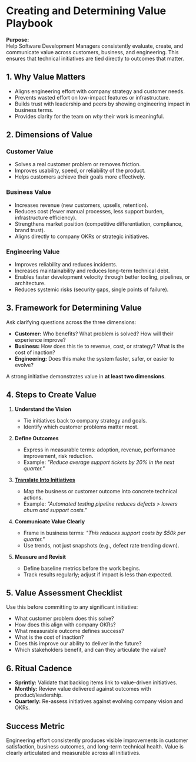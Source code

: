 # Creating and Determining Value Playbook

**Purpose:**  
Help Software Development Managers consistently evaluate, create, and communicate value across customers, business, and engineering. This ensures that technical initiatives are tied directly to outcomes that matter.

## 1. Why Value Matters
- Aligns engineering effort with company strategy and customer needs.  
- Prevents wasted effort on low-impact features or infrastructure.  
- Builds trust with leadership and peers by showing engineering impact in business terms.  
- Provides clarity for the team on *why* their work is meaningful.

## 2. Dimensions of Value

### Customer Value
- Solves a real customer problem or removes friction.  
- Improves usability, speed, or reliability of the product.  
- Helps customers achieve their goals more effectively.  

### Business Value
- Increases revenue (new customers, upsells, retention).  
- Reduces cost (fewer manual processes, less support burden, infrastructure efficiency).  
- Strengthens market position (competitive differentiation, compliance, brand trust).  
- Aligns directly to company OKRs or strategic initiatives.  

### Engineering Value
- Improves reliability and reduces incidents.  
- Increases maintainability and reduces long-term technical debt.  
- Enables faster development velocity through better tooling, pipelines, or architecture.  
- Reduces systemic risks (security gaps, single points of failure).  

## 3. Framework for Determining Value
Ask clarifying questions across the three dimensions:

- **Customer:** Who benefits? What problem is solved? How will their experience improve?  
- **Business:** How does this tie to revenue, cost, or strategy? What is the cost of inaction?  
- **Engineering:** Does this make the system faster, safer, or easier to evolve?  

A strong initiative demonstrates value in **at least two dimensions**.

## 4. Steps to Create Value
1. **Understand the Vision**  
   - Tie initiatives back to company strategy and goals.  
   - Identify which customer problems matter most.  

2. **Define Outcomes**  
   - Express in measurable terms: adoption, revenue, performance improvement, risk reduction.  
   - Example: *"Reduce average support tickets by 20% in the next quarter."*  

3. **[Translate Into Initiatives](./outcomes-to-initiatives.md)**  
   - Map the business or customer outcome into concrete technical actions.  
   - Example: *"Automated testing pipeline reduces defects > lowers churn and support costs."*  

4. **Communicate Value Clearly**  
   - Frame in business terms: *"This reduces support costs by $50k per quarter."*  
   - Use trends, not just snapshots (e.g., defect rate trending down).  

5. **Measure and Revisit**  
   - Define baseline metrics before the work begins.  
   - Track results regularly; adjust if impact is less than expected.  

## 5. Value Assessment Checklist
Use this before committing to any significant initiative:

- What customer problem does this solve?  
- How does this align with company OKRs?  
- What measurable outcome defines success?  
- What is the cost of inaction?  
- Does this improve our ability to deliver in the future?  
- Which stakeholders benefit, and can they articulate the value?  

## 6. Ritual Cadence
- **Sprintly:** Validate that backlog items link to value-driven initiatives.  
- **Monthly:** Review value delivered against outcomes with product/leadership.  
- **Quarterly:** Re-assess initiatives against evolving company vision and OKRs.  

## Success Metric
Engineering effort consistently produces visible improvements in customer satisfaction, business outcomes, and long-term technical health. Value is clearly articulated and measurable across all initiatives.